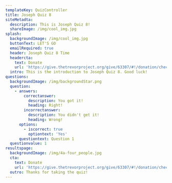 ```yaml
---
templateKey: QuizController
title: Joseph Quiz 8
siteMetadta:
  description: This is Joseph Quiz 8!
  shareImage: /img/cool_img.jpg
splash:
  backgroundImage: /img/cool_img.jpg
  buttonText: LET'S GO
  emailRequired: true
  header: Joseph Quiz 8 Time
  headercta:
    text: Donate
    url: 'https://give.thetrevorproject.org/give/63307/#!/donation/checkout'
  intro: This is the introduction to Joseph Quiz 8. Good luck!
questions:
  backgroundImage: /img/backgroundStar.png
  question:
    - answers:
        correctanswer:
          description: You got it!
          heading: Right!
        incorrectanswer:
          description: You didn't get it!
          heading: Wrong!
      options:
        - iscorrect: true
          optiontext: 'Yes'
      questiontext: Question 1
  questionvalue: 1
resultspage:
  backgroundImage: /img/4a-four_people.jpg
  cta:
    text: Donate
    url: 'https://give.thetrevorproject.org/give/63307/#!/donation/checkout'
  outro: Thanks for taking the quiz!
---
```


